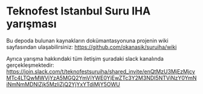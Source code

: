 # Teknofest Istanbul Suru IHA yarışması

Bu depoda bulunan kaynakların dokümantasyonuna projenin wiki sayfasından ulaşabilirsiniz: https://github.com/okanasik/suruiha/wiki

Ayrıca yarışma hakkındaki tüm iletişim şuradaki slack kanalında gerçekleşmektedir: https://join.slack.com/t/teknofestsuruiha/shared_invite/enQtMzU3MjEzMjcyMTc4LTQwMWVjYzA5MGQ2YmViYWE0YjEwZTc3Y2M3NDI5NTViNzY0YmNiNmNmMDNlZjk5MzliZjQ2YjYxYTdiMjY5OWU

